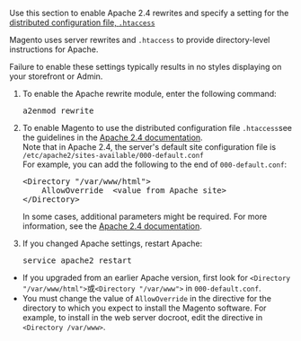 <div markdown="1">
	
<p>Use this section to enable Apache 2.4 rewrites and specify a setting for the <a href="http://httpd.apache.org/docs/current/howto/htaccess.html" target="_blank">distributed configuration file, <code>.htaccess</code></a></p>
<p>Magento uses server rewrites and <code>.htaccess</code> to provide directory-level instructions for Apache.</p>
<div class="bs-callout bs-callout-info" id="info">
	<span class="glyphicon-class">
	<p>Failure to enable these settings typically results in no styles displaying on your storefront or Admin.</p></span>
</div>
<ol><li>To enable the Apache rewrite module, enter the following command:
<pre>a2enmod rewrite</pre></li>
<li>To enable Magento to use the distributed configuration file <code>.htaccess</code>see the guidelines in the <a href="http://httpd.apache.org/docs/current/mod/mod_rewrite.html" target="_blank">Apache 2.4 documentation</a>.<br/>
	Note that in Apache 2.4, the server's default site configuration file is <code>/etc/apache2/sites-available/000-default.conf</code><br>
	For example, you can add the following to the end of <code>000-default.conf</code>:<br/>
	<pre>
&lt;Directory "/var/www/html">
	AllowOverride  &lt;value from Apache site>
&lt;/Directory></pre></li>
	<div class="bs-callout bs-callout-info" id="info">
		<span class="glyphicon-class">
		<p>In some cases, additional parameters might be required. For more information, see the <a href="https://httpd.apache.org/docs/2.4/mod/mod_access_compat.html#order" target="_blank">Apache 2.4 documentation</a>.</p></span>
	</div>

<li>If you changed Apache settings, restart Apache:
	<pre>service apache2 restart</pre></li></ol>

<div class="bs-callout bs-callout-info" id="info">
	<span class="glyphicon-class">
	<ul><li>If you upgraded from an earlier Apache version, first look for <code>&lt;Directory "/var/www/html"></code>或<code>&lt;Directory "/var/www"></code> in <code>000-default.conf</code>.</li>
	<li>You must change the value of <code>AllowOverride</code> in the directive for the directory to which you expect to install the Magento software. For example, to install in the web server docroot, edit the directive in <code>&lt;Directory /var/www></code>.</li></ul></span>
</div>